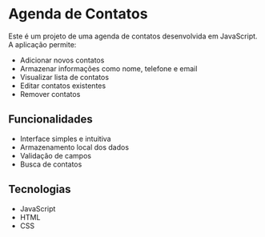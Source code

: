 # Agenda de Contatos

Este é um projeto de uma agenda de contatos desenvolvida em JavaScript. A aplicação permite:

- Adicionar novos contatos
- Armazenar informações como nome, telefone e email
- Visualizar lista de contatos
- Editar contatos existentes
- Remover contatos

## Funcionalidades

- Interface simples e intuitiva
- Armazenamento local dos dados
- Validação de campos
- Busca de contatos

## Tecnologias

- JavaScript
- HTML
- CSS
